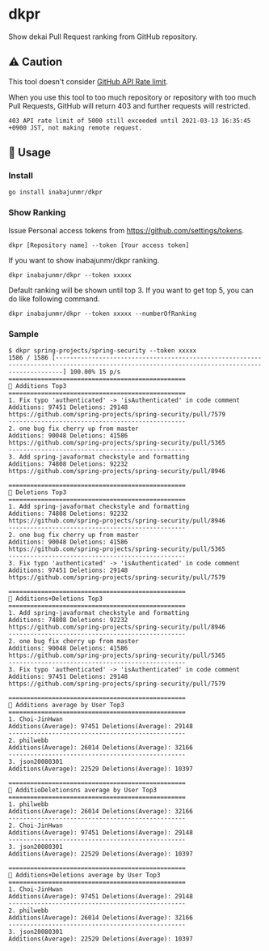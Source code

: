 # dkpr

Show dekai Pull Request ranking from GitHub repository.

## ⚠ Caution

This tool doesn't consider [GitHub API Rate limit](https://docs.github.com/en/rest/overview/resources-in-the-rest-api#rate-limiting).

When you use this tool to too much repository or repository with too much Pull Requests, GitHub will return 403 and further requests will restricted.

```
403 API rate limit of 5000 still exceeded until 2021-03-13 16:35:45 +0900 JST, not making remote request.
```

## 📔 Usage

### Install

```
go install inabajunmr/dkpr
```

### Show Ranking
Issue Personal access tokens from https://github.com/settings/tokens.

```
dkpr [Repository name] --token [Your access token]
```

If you want to show inabajunmr/dkpr ranking.

```
dkpr inabajunmr/dkpr --token xxxxx
```

Default ranking will be shown until top 3.
If you want to get top 5, you can do like following command.

```
dkpr inabajunmr/dkpr --token xxxxx --numberOfRanking 
```
### Sample

```
$ dkpr spring-projects/spring-security --token xxxxx
1586 / 1586 [----------------------------------------------------------------------------------------------------------------------------------------------] 100.00% 15 p/s
=================================================
👑 Additions Top3
=================================================
1. Fix typo 'authenticated' -> 'isAuthenticated' in code comment
Additions: 97451 Deletions: 29148
https://github.com/spring-projects/spring-security/pull/7579
-------------------------------------------------
2. one bug fix cherry up from master
Additions: 90048 Deletions: 41586
https://github.com/spring-projects/spring-security/pull/5365
-------------------------------------------------
3. Add spring-javaformat checkstyle and formatting 
Additions: 74808 Deletions: 92232
https://github.com/spring-projects/spring-security/pull/8946

=================================================
👑 Deletions Top3
=================================================
1. Add spring-javaformat checkstyle and formatting 
Additions: 74808 Deletions: 92232
https://github.com/spring-projects/spring-security/pull/8946
-------------------------------------------------
2. one bug fix cherry up from master
Additions: 90048 Deletions: 41586
https://github.com/spring-projects/spring-security/pull/5365
-------------------------------------------------
3. Fix typo 'authenticated' -> 'isAuthenticated' in code comment
Additions: 97451 Deletions: 29148
https://github.com/spring-projects/spring-security/pull/7579

=================================================
👑 Additions+Deletions Top3
=================================================
1. Add spring-javaformat checkstyle and formatting 
Additions: 74808 Deletions: 92232
https://github.com/spring-projects/spring-security/pull/8946
-------------------------------------------------
2. one bug fix cherry up from master
Additions: 90048 Deletions: 41586
https://github.com/spring-projects/spring-security/pull/5365
-------------------------------------------------
3. Fix typo 'authenticated' -> 'isAuthenticated' in code comment
Additions: 97451 Deletions: 29148
https://github.com/spring-projects/spring-security/pull/7579

=================================================
👑 Additions average by User Top3
=================================================
1. Choi-JinHwan
Additions(Average): 97451 Deletions(Average): 29148
-------------------------------------------------
2. philwebb
Additions(Average): 26014 Deletions(Average): 32166
-------------------------------------------------
3. json20080301
Additions(Average): 22529 Deletions(Average): 10397

=================================================
👑 AdditioDeletionsns average by User Top3
=================================================
1. philwebb
Additions(Average): 26014 Deletions(Average): 32166
-------------------------------------------------
2. Choi-JinHwan
Additions(Average): 97451 Deletions(Average): 29148
-------------------------------------------------
3. json20080301
Additions(Average): 22529 Deletions(Average): 10397

=================================================
👑 Additions+Deletions average by User Top3
=================================================
1. Choi-JinHwan
Additions(Average): 97451 Deletions(Average): 29148
-------------------------------------------------
2. philwebb
Additions(Average): 26014 Deletions(Average): 32166
-------------------------------------------------
3. json20080301
Additions(Average): 22529 Deletions(Average): 10397
```
